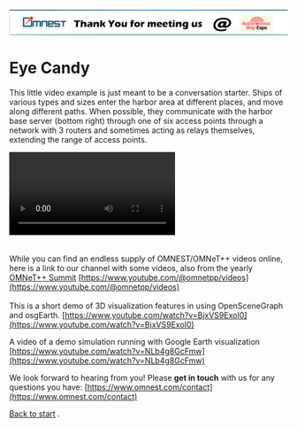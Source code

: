 
[![titlebar](titlebar.png)](https://omnetpp.github.io/AutonomousShipExpo23/)
# Eye Candy
This little video example is just meant to be a conversation starter. Ships of various types and sizes enter the harbor area at different places, and move along different paths. When possible, they communicate with the harbor base server (bottom right) through one of six access points through a network with 3 routers and sometimes acting as relays themselves, extending the range of access points.
<br>

<video src="https://github.com/omnetpp/AutonomousShipExpo23/assets/4670525/11adc6ed-fbf5-4605-b75b-5cf6b4026fa9" controls="controls" style="max-width: 730px;">
</video>

<br>
<br>     
        

While you can find an endless supply of OMNEST/OMNeT++ videos online, here is a link to our channel with some videos, also from the yearly [OMNeT++ Summit](https://summit.omnetpp.org/2022/index.html)
[https://www.youtube.com/@omnetpp/videos](https://www.youtube.com/@omnetpp/videos)
<br>  
This is a short demo of 3D visualization features in using OpenSceneGraph and osgEarth.
[https://www.youtube.com/watch?v=BjxVS9ExoI0](https://www.youtube.com/watch?v=BjxVS9ExoI0)

A video of a demo simulation running with Google Earth visualization
[https://www.youtube.com/watch?v=NLb4g8GcFmw](https://www.youtube.com/watch?v=NLb4g8GcFmw)

We look forward to hearing from you! Please **get in touch** with us for any questions you have: [https://www.omnest.com/contact](https://www.omnest.com/contact)

[Back to start](index.md)
.
